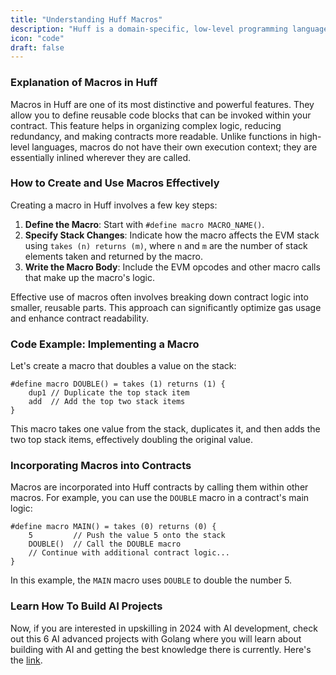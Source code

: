```yaml
---
title: "Understanding Huff Macros"
description: "Huff is a domain-specific, low-level programming language designed explicitly for writing smart contracts on the Ethereum blockchain."
icon: "code"
draft: false
---
```


### Explanation of Macros in Huff

Macros in Huff are one of its most distinctive and powerful features. They allow you to define reusable code blocks that can be invoked within your contract. This feature helps in organizing complex logic, reducing redundancy, and making contracts more readable. Unlike functions in high-level languages, macros do not have their own execution context; they are essentially inlined wherever they are called.

### How to Create and Use Macros Effectively

Creating a macro in Huff involves a few key steps:

1. **Define the Macro**: Start with `#define macro MACRO_NAME()`.
2. **Specify Stack Changes**: Indicate how the macro affects the EVM stack using `takes (n) returns (m)`, where `n` and `m` are the number of stack elements taken and returned by the macro.
3. **Write the Macro Body**: Include the EVM opcodes and other macro calls that make up the macro's logic.

Effective use of macros often involves breaking down contract logic into smaller, reusable parts. This approach can significantly optimize gas usage and enhance contract readability.

### Code Example: Implementing a Macro

Let's create a macro that doubles a value on the stack:

```huff
#define macro DOUBLE() = takes (1) returns (1) {
    dup1 // Duplicate the top stack item
    add  // Add the top two stack items
}
```

This macro takes one value from the stack, duplicates it, and then adds the two top stack items, effectively doubling the original value.

### Incorporating Macros into Contracts

Macros are incorporated into Huff contracts by calling them within other macros. For example, you can use the `DOUBLE` macro in a contract's main logic:

```huff
#define macro MAIN() = takes (0) returns (0) {
    5         // Push the value 5 onto the stack
    DOUBLE()  // Call the DOUBLE macro
    // Continue with additional contract logic...
}
```

In this example, the `MAIN` macro uses `DOUBLE` to double the number 5.

### Learn How To Build AI Projects

Now, if you are interested in upskilling in 2024 with AI development, check out this 6 AI advanced projects with Golang where you will learn about building with AI and getting the best knowledge there is currently. Here's the [link](https://akhilsharmatech.gumroad.com/l/zgxqq).
